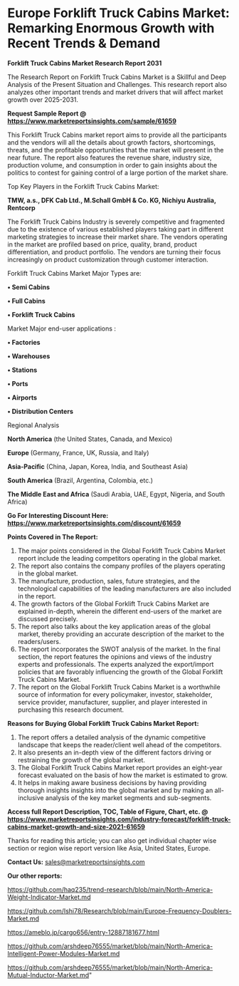  # Europe Forklift Truck Cabins Market: Remarking Enormous Growth with Recent Trends & Demand

<strong>Forklift Truck Cabins Market Research Report 2031</strong>

The Research Report on Forklift Truck Cabins Market is a Skillful and Deep Analysis of the Present Situation and Challenges. This research report also analyzes other important trends and market drivers that will affect market growth over 2025-2031.

<strong>Request Sample Report @ <a href=https://www.marketreportsinsights.com/sample/61659>https://www.marketreportsinsights.com/sample/61659</a></strong>

This Forklift Truck Cabins market report aims to provide all the participants and the vendors will all the details about growth factors, shortcomings, threats, and the profitable opportunities that the market will present in the near future. The report also features the revenue share, industry size, production volume, and consumption in order to gain insights about the politics to contest for gaining control of a large portion of the market share.

Top Key Players in the Forklift Truck Cabins Market:

<strong>TMW, a.s., DFK Cab Ltd., M.Schall GmbH & Co. KG, Nichiyu Australia, Rentcorp</strong>

The Forklift Truck Cabins Industry is severely competitive and fragmented due to the existence of various established players taking part in different marketing strategies to increase their market share. The vendors operating in the market are profiled based on price, quality, brand, product differentiation, and product portfolio. The vendors are turning their focus increasingly on product customization through customer interaction.

Forklift Truck Cabins Market Major Types are:

<strong>• Semi Cabins

• Full Cabins

• Forklift Truck Cabins</strong>

Market Major end-user applications :

<strong>• Factories

• Warehouses

• Stations

• Ports

• Airports

• Distribution Centers</strong>

Regional Analysis

</u><strong><b>North America</b></strong> (the United States, Canada, and Mexico)

<strong><b>Europe </b></strong>(Germany, France, UK, Russia, and Italy)

<strong><b>Asia-Pacific</b></strong> (China, Japan, Korea, India, and Southeast Asia)

<strong><b>South America</b></strong> (Brazil, Argentina, Colombia, etc.)

<strong><b>The Middle East and Africa</b></strong> (Saudi Arabia, UAE, Egypt, Nigeria, and South Africa)

<strong>Go For Interesting Discount Here: <a href=https://www.marketreportsinsights.com/discount/61659>https://www.marketreportsinsights.com/discount/61659</a></strong>

<strong>Points Covered in The Report:</strong>
<ol>
  <li>The major points considered in the Global Forklift Truck Cabins Market report include the leading competitors operating in the global market.</li>
  <li>The report also contains the company profiles of the players operating in the global market.</li>
  <li>The manufacture, production, sales, future strategies, and the technological capabilities of the leading manufacturers are also included in the report.</li>
  <li>The growth factors of the Global Forklift Truck Cabins Market are explained in-depth, wherein the different end-users of the market are discussed precisely.</li>
  <li>The report also talks about the key application areas of the global market, thereby providing an accurate description of the market to the readers/users.</li>
  <li>The report incorporates the SWOT analysis of the market. In the final section, the report features the opinions and views of the industry experts and professionals. The experts analyzed the export/import policies that are favorably influencing the growth of the Global Forklift Truck Cabins Market.</li>
  <li>The report on the Global Forklift Truck Cabins Market is a worthwhile source of information for every policymaker, investor, stakeholder, service provider, manufacturer, supplier, and player interested in purchasing this research document.</li>
</ol>
<strong>Reasons for Buying Global Forklift Truck Cabins Market Report:</strong>

<ol>
  <li>The report offers a detailed analysis of the dynamic competitive landscape that keeps the reader/client well ahead of the competitors.</li>
  <li>It also presents an in-depth view of the different factors driving or restraining the growth of the global market.</li>
  <li>The Global Forklift Truck Cabins Market report provides an eight-year forecast evaluated on the basis of how the market is estimated to grow.</li>
  <li>It helps in making aware business decisions by having providing thorough insights insights into the global market and by making an all-inclusive analysis of the key market segments and sub-segments.</li>
</ol>
<strong>Access full Report Description, TOC, Table of Figure, Chart, etc. @ <a href=https://www.marketreportsinsights.com/industry-forecast/forklift-truck-cabins-market-growth-and-size-2021-61659>https://www.marketreportsinsights.com/industry-forecast/forklift-truck-cabins-market-growth-and-size-2021-61659</a></strong>


Thanks for reading this article; you can also get individual chapter wise section or region wise report version like Asia, United States, Europe.

<strong>Contact Us:</strong>
sales@marketreportsinsights.com

<strong>Our other reports:</strong>

<a href=https://github.com/haq235/trend-research/blob/main/North-America-Weight-Indicator-Market.md>https://github.com/haq235/trend-research/blob/main/North-America-Weight-Indicator-Market.md</a>

<a href=https://github.com/Ishi78/Research/blob/main/Europe-Frequency-Doublers-Market.md>https://github.com/Ishi78/Research/blob/main/Europe-Frequency-Doublers-Market.md</a>

<a href=https://ameblo.jp/cargo656/entry-12887181677.html>https://ameblo.jp/cargo656/entry-12887181677.html</a>

<a href=https://github.com/arshdeep76555/market/blob/main/North-America-Intelligent-Power-Modules-Market.md>https://github.com/arshdeep76555/market/blob/main/North-America-Intelligent-Power-Modules-Market.md</a>

<a href=https://github.com/arshdeep76555/market/blob/main/North-America-Mutual-Inductor-Market.md>https://github.com/arshdeep76555/market/blob/main/North-America-Mutual-Inductor-Market.md</a>"
